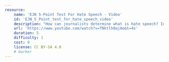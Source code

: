 ```yaml
---
resource:
    name: 'EJN 5-Point Test For Hate Speech - Video'
    id: 'EJN_5_Point_test_for_hate_speech_video'
    description: "How can journalists determine what is hate speech? In this video the EJN gives five points which media professionals should review before they publish."
    url: 'https://www.youtube.com/watch?v=TNktlh0ajAo&t=4s'
    duration: 5    
    difficulty: 1   
    cost: 0      
    license: CC BY-SA 4.0
    # marker
---
```

